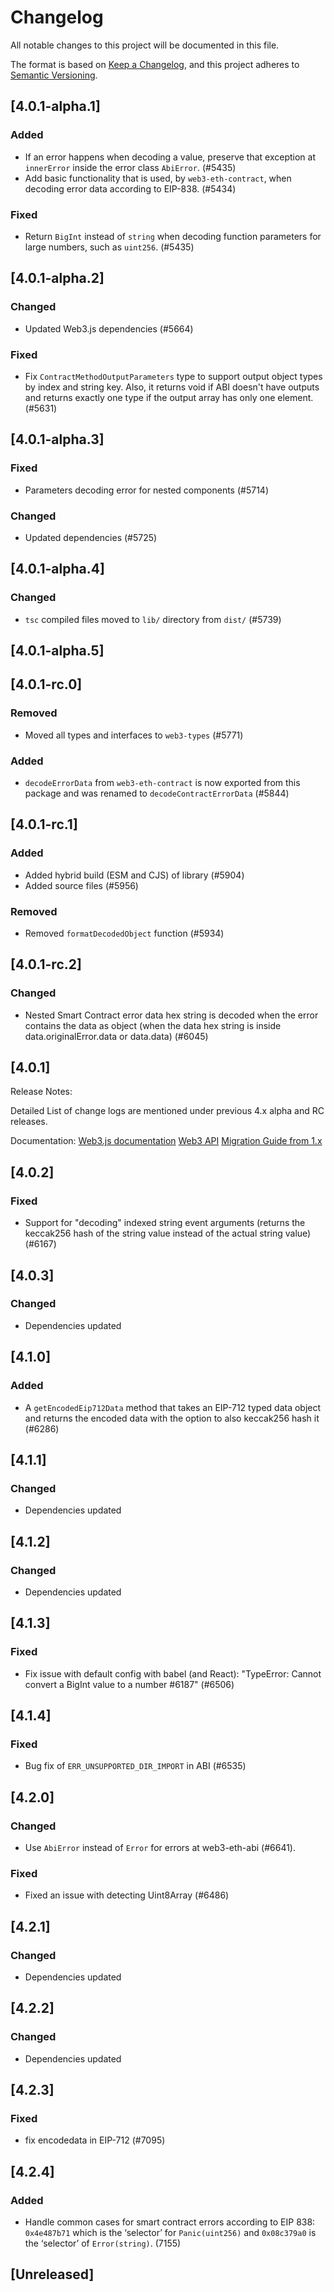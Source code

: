 # Changelog

All notable changes to this project will be documented in this file.

The format is based on [Keep a Changelog](https://keepachangelog.com/en/1.0.0/),
and this project adheres to [Semantic Versioning](https://semver.org/spec/v2.0.0.html).

<!-- EXAMPLE

## [1.0.0]

### Added

- I've added feature XY (#1000)

### Changed

- I've cleaned up XY (#1000)

### Deprecated

- I've deprecated XY (#1000)

### Removed

- I've removed XY (#1000)

### Fixed

- I've fixed XY (#1000)

### Security

- I've improved the security in XY (#1000)

-->

## [4.0.1-alpha.1]

### Added

-   If an error happens when decoding a value, preserve that exception at `innerError` inside the error class `AbiError`. (#5435)
-   Add basic functionality that is used, by `web3-eth-contract`, when decoding error data according to EIP-838. (#5434)

### Fixed

-   Return `BigInt` instead of `string` when decoding function parameters for large numbers, such as `uint256`. (#5435)

## [4.0.1-alpha.2]

### Changed

-   Updated Web3.js dependencies (#5664)

### Fixed

-   Fix `ContractMethodOutputParameters` type to support output object types by index and string key. Also, it returns void if ABI doesn't have outputs and returns exactly one type if the output array has only one element. (#5631)

## [4.0.1-alpha.3]

### Fixed

-   Parameters decoding error for nested components (#5714)

### Changed

-   Updated dependencies (#5725)

## [4.0.1-alpha.4]

### Changed

-   `tsc` compiled files moved to `lib/` directory from `dist/` (#5739)

## [4.0.1-alpha.5]

## [4.0.1-rc.0]

### Removed

-   Moved all types and interfaces to `web3-types` (#5771)

### Added

-   `decodeErrorData` from `web3-eth-contract` is now exported from this package and was renamed to `decodeContractErrorData` (#5844)

## [4.0.1-rc.1]

### Added

-   Added hybrid build (ESM and CJS) of library (#5904)
-   Added source files (#5956)

### Removed

-   Removed `formatDecodedObject` function (#5934)

## [4.0.1-rc.2]

### Changed

-   Nested Smart Contract error data hex string is decoded when the error contains the data as object (when the data hex string is inside data.originalError.data or data.data) (#6045)

## [4.0.1]

Release Notes:

Detailed List of change logs are mentioned under previous 4.x alpha and RC releases.

Documentation:
[Web3.js documentation](https://docs.web3js.org/)
[Web3 API](https://docs.web3js.org/api)
[Migration Guide from 1.x](https://docs.web3js.org/guides/web3_upgrade_guide/x/)

## [4.0.2]

### Fixed

-   Support for "decoding" indexed string event arguments (returns the keccak256 hash of the string value instead of the actual string value) (#6167)

## [4.0.3]

### Changed

-   Dependencies updated

## [4.1.0]

### Added

-   A `getEncodedEip712Data` method that takes an EIP-712 typed data object and returns the encoded data with the option to also keccak256 hash it (#6286)

## [4.1.1]

### Changed

-   Dependencies updated

## [4.1.2]

### Changed

-   Dependencies updated

## [4.1.3]

### Fixed

-   Fix issue with default config with babel (and React): "TypeError: Cannot convert a BigInt value to a number #6187" (#6506)

## [4.1.4]

### Fixed

-   Bug fix of `ERR_UNSUPPORTED_DIR_IMPORT` in ABI (#6535)

## [4.2.0]

### Changed

-   Use `AbiError` instead of `Error` for errors at web3-eth-abi (#6641).

### Fixed

-   Fixed an issue with detecting Uint8Array (#6486)

## [4.2.1]

### Changed

-   Dependencies updated

## [4.2.2]

### Changed

-   Dependencies updated

## [4.2.3]

### Fixed

-   fix encodedata in EIP-712 (#7095)

## [4.2.4]

### Added

-   Handle common cases for smart contract errors according to EIP 838: `0x4e487b71` which is the ‘selector’ for `Panic(uint256)` and `0x08c379a0` is the ‘selector’ of `Error(string)`. (7155)

## [Unreleased]
